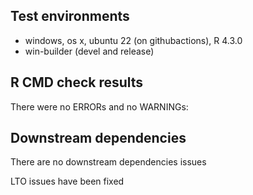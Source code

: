 ## Test environments
* windows, os x, ubuntu 22 (on githubactions), R 4.3.0
* win-builder (devel and release)

## R CMD check results
There were no ERRORs and no WARNINGs:

## Downstream dependencies
There are no downstream dependencies issues

LTO issues have been fixed

